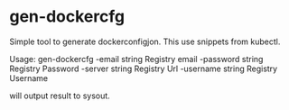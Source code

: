 # gen-dockercfg
Simple tool to generate dockerconfigjon. This use snippets from kubectl.

Usage: gen-dockercfg
  -email string
    	Registry email
  -password string
    	Registry Password
  -server string
    	Registry Url
  -username string
    	Registry Username

will output result to sysout.